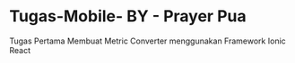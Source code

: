 # Tugas-Mobile- BY - Prayer Pua

Tugas Pertama Membuat Metric Converter menggunakan Framework Ionic React
